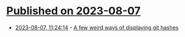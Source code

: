 # [Published on 2023-08-07](index.md)

* [2023-08-07, 11:24:14](https://lobste.rs/s/5ssn10/few_weird_ways_displaying_git_hashes) - [A few weird ways of displaying git hashes](https://ntietz.com/blog/representing-git-hashes-weird-ways/)
